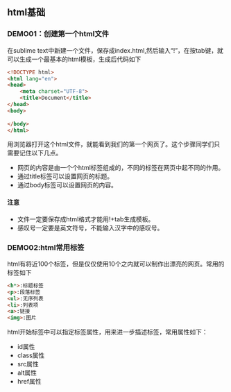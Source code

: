 ## html基础

### DEMO01：创建第一个html文件
在sublime text中新建一个文件，保存成index.html,然后输入“!”，在按tab键，就可以生成一个最基本的html模板，生成后代码如下
``` html
<!DOCTYPE html>
<html lang="en">
<head>
    <meta charset="UTF-8">
    <title>Document</title>
</head>
<body>
    
</body>
</html>
``` 
用浏览器打开这个html文件，就能看到我们的第一个网页了。这个步骤同学们只需要记住以下几点。
* 网页的内容是由一个个html标签组成的，不同的标签在网页中起不同的作用。
* 通过title标签可以设置网页的标题。
* 通过body标签可以设置网页的内容。

#### 注意
* 文件一定要保存成html格式才能用!+tab生成模板。
* 感叹号一定要是英文符号，不能输入汉字中的感叹号。

### DEMO02:html常用标签
html有将近100个标签，但是仅仅使用10个之内就可以制作出漂亮的网页。常用的标签如下
``` html
<h*>:标题标签
<p>:段落标签
<ul>:无序列表
<li>:列表项
<a>:链接
<img>:图片
```

html开始标签中可以指定标签属性，用来进一步描述标签，常用属性如下：
* id属性
* class属性
* src属性
* alt属性
* href属性



